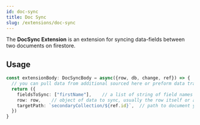 ```yaml
---
id: doc-sync
title: Doc Sync
slug: /extensions/doc-sync
---
```


The **DocSync Extension** is an extension for syncing data-fields between two documents on firestore.

## Usage

```typescript
const extensionBody: DocSyncBody = async({row, db, change, ref}) => {
  // you can pull data from additional sourced here or preform data transformation here 
  return ({
    fieldsToSync: ["firstName"],    // a list of string of field names to sync
    row: row,    // object of data to sync, usually the row itself or a modified object
    targetPath: `secondaryCollection/${ref.id}`,  // path to document you need data to be synced to
  })
}
```
